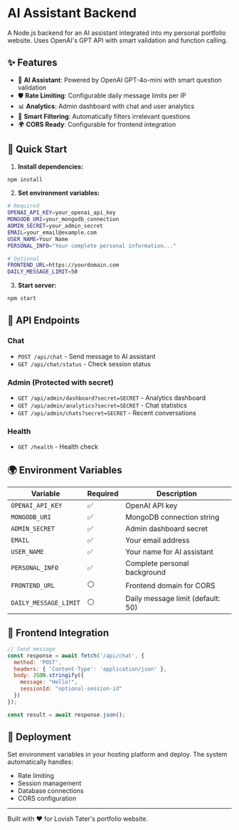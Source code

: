 # AI Assistant Backend

A Node.js backend for an AI assistant integrated into my personal portfolio website. Uses OpenAI's GPT API with smart validation and function calling.

## ✨ Features

- 🤖 **AI Assistant**: Powered by OpenAI GPT-4o-mini with smart question validation
- 🛡️ **Rate Limiting**: Configurable daily message limits per IP
- 📊 **Analytics**: Admin dashboard with chat and user analytics
- 🔧 **Smart Filtering**: Automatically filters irrelevant questions
- 🌍 **CORS Ready**: Configurable for frontend integration

## 🚀 Quick Start

1. **Install dependencies:**
```bash
npm install
```

2. **Set environment variables:**
```bash
# Required
OPENAI_API_KEY=your_openai_api_key
MONGODB_URI=your_mongodb_connection
ADMIN_SECRET=your_admin_secret
EMAIL=your_email@example.com
USER_NAME=Your Name
PERSONAL_INFO="Your complete personal information..."

# Optional
FRONTEND_URL=https://yourdomain.com
DAILY_MESSAGE_LIMIT=50
```

3. **Start server:**
```bash
npm start
```

## 📡 API Endpoints

### Chat
- `POST /api/chat` - Send message to AI assistant
- `GET /api/chat/status` - Check session status

### Admin (Protected with secret)
- `GET /api/admin/dashboard?secret=SECRET` - Analytics dashboard
- `GET /api/admin/analytics?secret=SECRET` - Chat statistics
- `GET /api/admin/chats?secret=SECRET` - Recent conversations

### Health
- `GET /health` - Health check

## 🌍 Environment Variables

| Variable | Required | Description |
|----------|----------|-------------|
| `OPENAI_API_KEY` | ✅ | OpenAI API key |
| `MONGODB_URI` | ✅ | MongoDB connection string |
| `ADMIN_SECRET` | ✅ | Admin dashboard secret |
| `EMAIL` | ✅ | Your email address |
| `USER_NAME` | ✅ | Your name for AI assistant |
| `PERSONAL_INFO` | ✅ | Complete personal background |
| `FRONTEND_URL` | ⚪ | Frontend domain for CORS |
| `DAILY_MESSAGE_LIMIT` | ⚪ | Daily message limit (default: 50) |

## 📱 Frontend Integration

```javascript
// Send message
const response = await fetch('/api/chat', {
  method: 'POST',
  headers: { 'Content-Type': 'application/json' },
  body: JSON.stringify({
    message: "Hello!",
    sessionId: "optional-session-id"
  })
});

const result = await response.json();
```

## 🚀 Deployment

Set environment variables in your hosting platform and deploy. The system automatically handles:
- Rate limiting
- Session management
- Database connections
- CORS configuration

---

Built with ❤️ for Lovish Tater's portfolio website.
